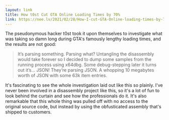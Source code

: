```yaml
---
layout: link
title: How t0st Cut GTA Online Loading Times by 70%
link: https://nee.lv/2021/02/28/How-I-cut-GTA-Online-loading-times-by-70/
---
```


The pseudonymous hacker t0st took it upon themselves to investigate what was taking so damn long during GTA's famously lengthy loading times, and the results are not good:

> It’s parsing something. Parsing what? Untangling the disassembly would take forever so I decided to dump some samples from the running process using x64dbg. Some debug-stepping later it turns out it’s… JSON! They’re parsing JSON. A whopping 10 megabytes worth of JSON with some 63k item entries.

It's fascinating to see the whole investigation laid out like this so plainly. I've never been involved in a disassembly project like this, so it's a lot of fun to look behind the curtain and see how the professionals do it. It's also remarkable that this whole thing was pulled off with no access to the original source code, but instead by using the obfusticated assembly that's shipped to customers.
